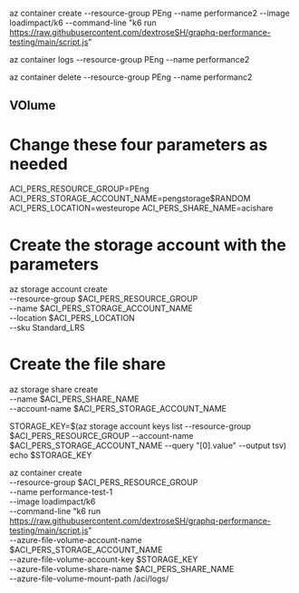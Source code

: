 az container create --resource-group PEng --name performance2 --image loadimpact/k6 --command-line "k6 run https://raw.githubusercontent.com/dextroseSH/graphq-performance-testing/main/script.js"

az container logs --resource-group PEng --name performance2

az container delete --resource-group PEng --name performanc2

## VOlume

# Change these four parameters as needed
ACI_PERS_RESOURCE_GROUP=PEng
ACI_PERS_STORAGE_ACCOUNT_NAME=pengstorage$RANDOM
ACI_PERS_LOCATION=westeurope
ACI_PERS_SHARE_NAME=acishare

# Create the storage account with the parameters
az storage account create \
    --resource-group $ACI_PERS_RESOURCE_GROUP \
    --name $ACI_PERS_STORAGE_ACCOUNT_NAME \
    --location $ACI_PERS_LOCATION \
    --sku Standard_LRS

# Create the file share
az storage share create \
  --name $ACI_PERS_SHARE_NAME \
  --account-name $ACI_PERS_STORAGE_ACCOUNT_NAME


STORAGE_KEY=$(az storage account keys list --resource-group $ACI_PERS_RESOURCE_GROUP --account-name $ACI_PERS_STORAGE_ACCOUNT_NAME --query "[0].value" --output tsv)
echo $STORAGE_KEY

az container create \
    --resource-group $ACI_PERS_RESOURCE_GROUP \
    --name performance-test-1 \
    --image loadimpact/k6 \
    --command-line "k6 run https://raw.githubusercontent.com/dextroseSH/graphq-performance-testing/main/script.js" \
    --azure-file-volume-account-name $ACI_PERS_STORAGE_ACCOUNT_NAME \
    --azure-file-volume-account-key $STORAGE_KEY \
    --azure-file-volume-share-name $ACI_PERS_SHARE_NAME \
    --azure-file-volume-mount-path /aci/logs/